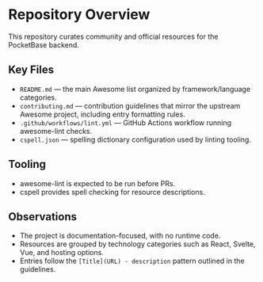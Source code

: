 # Repository Overview

This repository curates community and official resources for the PocketBase backend.

## Key Files

- `README.md` — the main Awesome list organized by framework/language categories.
- `contributing.md` — contribution guidelines that mirror the upstream Awesome project, including entry formatting rules.
- `.github/workflows/lint.yml` — GitHub Actions workflow running awesome-lint checks.
- `cspell.json` — spelling dictionary configuration used by linting tooling.

## Tooling

- awesome-lint is expected to be run before PRs.
- cspell provides spell checking for resource descriptions.

## Observations

- The project is documentation-focused, with no runtime code.
- Resources are grouped by technology categories such as React, Svelte, Vue, and hosting options.
- Entries follow the `[Title](URL) - description` pattern outlined in the guidelines.

